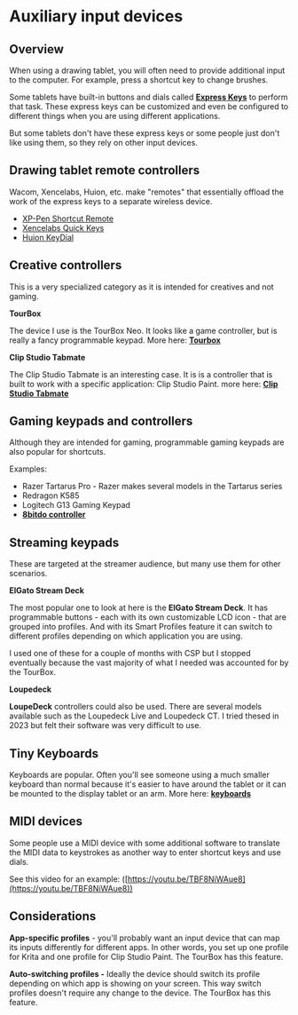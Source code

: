 # Auxiliary input devices

## Overview

When using a drawing tablet, you will often need to provide additional input to the computer. For example, press a shortcut key to change brushes.

Some tablets have built-in buttons and dials called [**Express Keys**](../../guides/core-features/expresskeys.md) to perform that task. These express keys can be customized and even be configured to different things when you are using different applications.

But some tablets don't have these express keys or some people just don't like using them, so they rely on other input devices.

## Drawing tablet remote controllers

Wacom, Xencelabs, Huion, etc. make "remotes" that essentially offload the work of the express keys to a separate wireless device.

* [XP-Pen Shortcut Remote](../../product-info/xp-pen/xp-pen-shortcut-remote.md)&#x20;
* [Xencelabs Quick Keys](../../product-info/xencelabs/xencelabs-quick-keys.md)&#x20;
* [Huion KeyDial](../../product-info/huion/huion-keydial.md)&#x20;

## **Creative controllers**

This is a very specialized category as it is intended for creatives and not gaming.&#x20;

**TourBox**

The device I use is the TourBox Neo. It looks like a game controller, but is really a fancy programmable keypad. More here: [**Tourbox**](tourbox/)&#x20;

**Clip Studio Tabmate**

The Clip Studio Tabmate is an interesting case. It is is a controller that is built to work with a specific application: Clip Studio Paint. more here: [**Clip Studio Tabmate**](clip-studio-tabmate.md)&#x20;

## Gaming keypads and controllers

Although they are intended for gaming, programmable gaming keypads are also popular for shortcuts.

Examples:

* Razer Tartarus Pro - Razer makes several models in the Tartarus series
* Redragon K585
* Logitech G13 Gaming Keypad
* [**8bitdo controller**](8bitdo-controller.md)&#x20;

## Streaming keypads

These are targeted at the streamer audience, but many use them for other scenarios.

**ElGato Stream Deck**

The most popular one to look at here is the **ElGato Stream Deck**. It has programmable buttons - each with its own customizable LCD icon - that are grouped into profiles. And with its Smart Profiles feature it can switch to different profiles depending on which application you are using.&#x20;

I used one of these for a couple of months with CSP but I stopped eventually because the vast majority of what I needed was accounted for by the TourBox.

**Loupedeck**&#x20;

**LoupeDeck** controllers could also be used. There are several models available such as the Loupedeck Live and Loupedeck CT. I tried thesed in 2023 but felt their software was very difficult to use.

## Tiny Keyboards

Keyboards are popular. Often you'll see someone using a much smaller keyboard than normal because it's easier to have around the tablet or it can be mounted to the display tablet or an arm. More here: [**keyboards**](../keyboards.md)

## MIDI devices

Some people use a MIDI device with some additional software to translate the MIDI data to keystrokes as another way to enter shortcut keys and use dials.

See this video for an example: ([https://youtu.be/TBF8NiWAue8](https://youtu.be/TBF8NiWAue8))

## Considerations

**App-specific profiles** - you'll probably want an input device that can map its inputs differently for different apps. In other words, you set up one profile for Krita and one profile for Clip Studio Paint. The TourBox has this feature.&#x20;

**Auto-switching profiles -** Ideally the device should switch its profile depending on which app is showing on your screen. This way switch profiles doesn't require any change to the device. The TourBox has this feature.&#x20;





